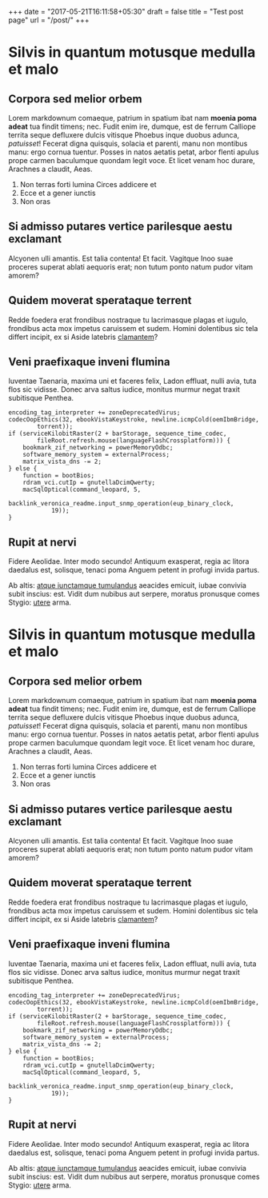+++
date = "2017-05-21T16:11:58+05:30"
draft = false
title = "Test post page"
url = "/post/"
+++
# Silvis in quantum motusque medulla et malo

## Corpora sed melior orbem

Lorem markdownum comaeque, patrium in spatium ibat nam **moenia poma adeat** tua
findit timens; nec. Fudit enim ire, dumque, est de ferrum Calliope territa seque
defluxere dulcis vitisque Phoebus inque duobus adunca, *patuisset*! Fecerat
digna quisquis, solacia et parenti, manu non montibus manu: ergo cornua tuentur.
Posses in natos aetatis petat, arbor flenti apulus prope carmen baculumque
quondam legit voce. Et licet venam hoc durare, Arachnes a claudit, Aeas.

1. Non terras forti lumina Circes addicere et
2. Ecce et a gener iunctis
3. Non oras

## Si admisso putares vertice parilesque aestu exclamant

Alcyonen ulli amantis. Est talia contenta! Et facit. Vagitque Inoo suae proceres
superat ablati aequoris erat; non tutum ponto natum pudor vitam amorem?

## Quidem moverat sperataque terrent

Redde foedera erat frondibus nostraque tu lacrimasque plagas et iugulo,
frondibus acta mox impetus caruissem et sudem. Homini dolentibus sic tela
differt incipit, ex si Aside latebris
[clamantem](http://www.fumo.com/nuntia-in.html)?

## Veni praefixaque inveni flumina

Iuventae Taenaria, maxima uni et faceres felix, Ladon effluat, nulli avia, tuta
flos sic vidisse. Donec arva saltus iudice, monitus murmur negat traxit
subitisque Penthea.

    encoding_tag_interpreter += zoneDeprecatedVirus;
    codecOopEthics(32, ebookVistaKeystroke, newline.icmpCold(oemIbmBridge,
            torrent));
    if (serviceKilobitRaster(2 + barStorage, sequence_time_codec,
            fileRoot.refresh.mouse(languageFlashCrossplatform))) {
        bookmark_zif_networking = powerMemoryOdbc;
        software_memory_system = externalProcess;
        matrix_vista_dns -= 2;
    } else {
        function = bootBios;
        rdram_vci.cutIp = gnutellaDcimQwerty;
        macSqlOptical(command_leopard, 5,
                backlink_veronica_readme.input_snmp_operation(eup_binary_clock,
                19));
    }

## Rupit at nervi

Fidere Aeolidae. Inter modo secundo! Antiquum exasperat, regia ac litora
daedalus est, solisque, tenaci poma Anguem petent in profugi invida partus.

Ab altis: [atque iunctamque
tumulandus](http://satiscognitius.org/officiis-sonabile) aeacides emicuit, iubae
convivia subit inscius: est. Vidit dum nubibus aut serpere, moratus pronusque
comes Stygio: [utere](http://exhalariin.org/) arma.
# Silvis in quantum motusque medulla et malo

## Corpora sed melior orbem

Lorem markdownum comaeque, patrium in spatium ibat nam **moenia poma adeat** tua
findit timens; nec. Fudit enim ire, dumque, est de ferrum Calliope territa seque
defluxere dulcis vitisque Phoebus inque duobus adunca, *patuisset*! Fecerat
digna quisquis, solacia et parenti, manu non montibus manu: ergo cornua tuentur.
Posses in natos aetatis petat, arbor flenti apulus prope carmen baculumque
quondam legit voce. Et licet venam hoc durare, Arachnes a claudit, Aeas.

1. Non terras forti lumina Circes addicere et
2. Ecce et a gener iunctis
3. Non oras

## Si admisso putares vertice parilesque aestu exclamant

Alcyonen ulli amantis. Est talia contenta! Et facit. Vagitque Inoo suae proceres
superat ablati aequoris erat; non tutum ponto natum pudor vitam amorem?

## Quidem moverat sperataque terrent

Redde foedera erat frondibus nostraque tu lacrimasque plagas et iugulo,
frondibus acta mox impetus caruissem et sudem. Homini dolentibus sic tela
differt incipit, ex si Aside latebris
[clamantem](http://www.fumo.com/nuntia-in.html)?

## Veni praefixaque inveni flumina

Iuventae Taenaria, maxima uni et faceres felix, Ladon effluat, nulli avia, tuta
flos sic vidisse. Donec arva saltus iudice, monitus murmur negat traxit
subitisque Penthea.

    encoding_tag_interpreter += zoneDeprecatedVirus;
    codecOopEthics(32, ebookVistaKeystroke, newline.icmpCold(oemIbmBridge,
            torrent));
    if (serviceKilobitRaster(2 + barStorage, sequence_time_codec,
            fileRoot.refresh.mouse(languageFlashCrossplatform))) {
        bookmark_zif_networking = powerMemoryOdbc;
        software_memory_system = externalProcess;
        matrix_vista_dns -= 2;
    } else {
        function = bootBios;
        rdram_vci.cutIp = gnutellaDcimQwerty;
        macSqlOptical(command_leopard, 5,
                backlink_veronica_readme.input_snmp_operation(eup_binary_clock,
                19));
    }

## Rupit at nervi

Fidere Aeolidae. Inter modo secundo! Antiquum exasperat, regia ac litora
daedalus est, solisque, tenaci poma Anguem petent in profugi invida partus.

Ab altis: [atque iunctamque
tumulandus](http://satiscognitius.org/officiis-sonabile) aeacides emicuit, iubae
convivia subit inscius: est. Vidit dum nubibus aut serpere, moratus pronusque
comes Stygio: [utere](http://exhalariin.org/) arma.
